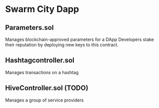 # Swarm City Dapp

## Parameters.sol

Manages blockchain-approved parameters for a DApp
Developers stake their reputation by deploying new keys to this contract.

## Hashtagcontroller.sol

Manages transactions on a hashtag

## HiveController.sol (TODO)

Manages a group of service providers

